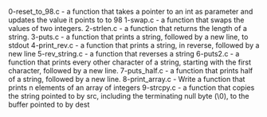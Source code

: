 0-reset_to_98.c - a function that takes a pointer to an int as parameter and updates the value it points to to 98
1-swap.c - a function that swaps the values of two integers.
2-strlen.c - a function that returns the length of a string.
3-puts.c - a function that prints a string, followed by a new line, to stdout
4-print_rev.c - a function that prints a string, in reverse, followed by a new line
5-rev_string.c - a function that reverses a string
6-puts2.c -  a function that prints every other character of a string, starting with the first character, followed by a new line.
7-puts_half.c - a function that prints half of a string, followed by a new line.
8-print_array.c - Write a function that prints n elements of an array of integers
9-strcpy.c - a function that copies the string pointed to by src, including the terminating null byte (\0), to the buffer pointed to by dest

